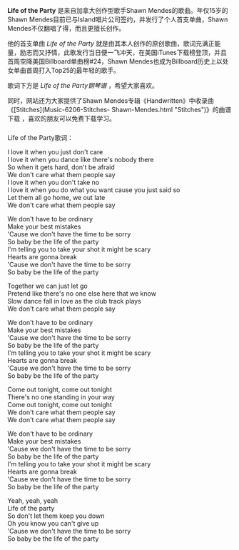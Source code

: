

**Life of the Party** 是来自加拿大创作型歌手Shawn Mendes的歌曲。年仅15岁的Shawn
Mendes目前已与Island唱片公司签约，并发行了个人首支单曲，Shawn Mendes不仅翻唱了得，而且更擅长创作。  
  
他的首支单曲 _Life of the Party_
就是由其本人创作的原创歌曲，歌词充满正能量，励志而又抒情，此歌发行当日便一飞冲天，在美国iTunes下载榜登顶，并且首周空降美国Billboard单曲榜#24，Shawn
Mendes也成为Billboard历史上以处女单曲首周打入Top25的最年轻的歌手。  
  
歌词下方是 _Life of the Party钢琴谱_ ，希望大家喜欢。  
  
同时，网站还为大家提供了Shawn Mendes专辑《Handwritten》中收录曲《[Stitches](Music-6206-Stitches-
Shawn-Mendes.html "Stitches")》的曲谱下载 ，喜欢的朋友可以免费下载学习。

###  
Life of the Party歌词：

I love it when you just don't care  
I love it when you dance like there's nobody there  
So when it gets hard, don't be afraid  
We don't care what them people say  
I love it when you don't take no  
I love it when you do what you want cause you just said so  
Let them all go home, we out late  
We don't care what them people say

We don't have to be ordinary  
Make your best mistakes  
'Cause we don't have the time to be sorry  
So baby be the life of the party  
I'm telling you to take your shot it might be scary  
Hearts are gonna break  
'Cause we don't have the time to be sorry  
So baby be the life of the party

Together we can just let go  
Pretend like there's no one else here that we know  
Slow dance fall in love as the club track plays  
We don't care what them people say

We don't have to be ordinary  
Make your best mistakes  
'Cause we don't have the time to be sorry  
So baby be the life of the party  
I'm telling you to take your shot it might be scary  
Hearts are gonna break  
'Cause we don't have the time to be sorry  
So baby be the life of the party

Come out tonight, come out tonight  
There's no one standing in your way  
Come out tonight, come out tonight  
We don't care what them people say  
We don't care what them people say

We don't have to be ordinary  
Make your best mistakes  
'Cause we don't have the time to be sorry  
So baby be the life of the party  
I'm telling you to take your shot it might be scary  
Hearts are gonna break  
'Cause we don't have the time to be sorry  
So baby be the life of the party

Yeah, yeah, yeah  
Life of the party  
So don't let them keep you down  
Oh you know you can't give up  
'Cause we don't have the time to be sorry  
So baby be the life of the party

